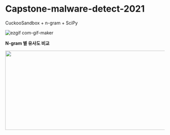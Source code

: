 # Capstone-malware-detect-2021

CuckooSandbox + n-gram + SciPy

![ezgif com-gif-maker](https://user-images.githubusercontent.com/67365440/158656094-1eb6f778-f02d-4b7f-b7d2-6fd9664bd871.gif)

<strong>N-gram 별 유사도 비교</strong>

<img src = "https://user-images.githubusercontent.com/67365440/158656323-527ad0ad-041e-4cf0-8b24-888c13ed8f3c.png" width="600" height="250">
